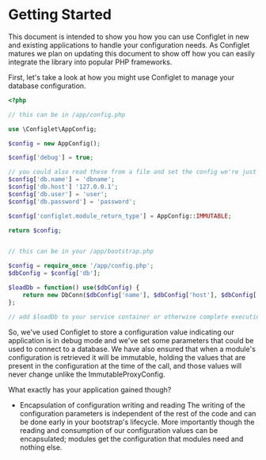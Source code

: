 # Getting Started

This document is intended to show you how you can use Configlet in new and existing applications to handle your configuration needs. As Configlet matures we plan on updating this document to show off how you can easily integrate the library into popular PHP frameworks.

First, let's take a look at how you might use Configlet to manage your database configuration.

```php
<?php

// this can be in /app/config.php

use \Configlet\AppConfig;

$config = new AppConfig();

$config['debug'] = true;

// you could also read these from a file and set the config we're just showing this way for example
$config['db.name'] = 'dbname';
$config['db.host'] '127.0.0.1';
$config['db.user'] = 'user';
$config['db.password'] = 'password';

$config['configlet.module_return_type'] = AppConfig::IMMUTABLE;

return $config;


// this can be in your /app/bootstrap.php

$config = require_once '/app/config.php';
$dbConfig = $config['db'];

$loadDb = function() use($dbConfig) {
    return new DbConn($dbConfig['name'], $dbConfig['host'], $dbConfig['user'], $dbConfig['password']);
};

// add $loadDb to your service container or otherwise complete execution of the script
```

So, we've used Configlet to store a configuration value indicating our application is in debug mode and we've set some parameters that could be used to connect to a database. We have also ensured that when a module's configuration is retrieved it will be immutable, holding the values that are present in the configuration at the time of the call, and those values will never change unlike the ImmutableProxyConfig.

 What exactly has your application gained though?

 - Encapsulation of configuration writing and reading
    The writing of the configuration parameters is independent of the rest of the code and can be done early in your bootstrap's lifecycle. More importantly though the reading and consumption of our configuration values can be encapsulated; modules get the configuration that modules need and nothing else.


